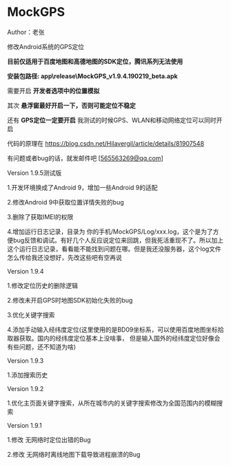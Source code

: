 # MockGPS

Author：老张

修改Android系统的GPS定位

__目前仅适用于百度地图和高德地图的SDK定位，腾讯系列无法使用__

__安装包路径: app\release\MockGPS_v1.9.4.190219_beta.apk__

需要开启 __开发者选项中的位置模拟__

其次 __悬浮窗最好开启一下，否则可能定位不稳定__

还有 __GPS定位一定要开启__  我测试的时候GPS、WLAN和移动网络定位可以同时开启

代码的原理在 https://blog.csdn.net/Hilavergil/article/details/81907548

有问题或者bug的话，就发邮件吧 [565563269@qq.com]

Version 1.9.5测试版

  1.开发环境换成了Android 9，增加一些Android 9的适配
  
  2.修改Android 9中获取位置详情失败的bug
  
  3.删除了获取IMEI的权限
  
  4.增加运行日志记录，目录为 你的手机/MockGPS/Log/xxx.log，这个是为了方便bug反馈和调试。有好几个人反应说定位来回跳，但我死活重现不了。所以加上这个运行日志记录，看看能不能找到问题在哪。但是我还没服务器，这个log文件怎么传给我还没想好，先改这些吧有空再说

Version 1.9.4

  1.修改定位历史的删除逻辑
  
  2.修改未开启GPS时地图SDK初始化失败的bug
  
  3.优化关键字搜索
  
  4.添加手动输入经纬度定位(这里使用的是BD09坐标系，可以使用百度地图坐标拾取器获取。国内的经纬度定位基本上没啥事，
    但是输入国外的经纬度定位好像会有些问题，还不知道为啥)

Version 1.9.3

  1.添加搜索历史

Version 1.9.2

  1.优化主页面关键字搜索，从所在城市内的关键字搜索修改为全国范围内的模糊搜索

Version 1.9.1
  
  1.修改 无网络时定位出错的Bug
  
  2.修改 无网络时离线地图下载导致进程崩溃的Bug
  

